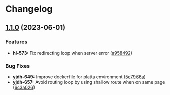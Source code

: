 # Changelog

## [1.1.0](https://github.com/City-of-Helsinki/yjdh/compare/kesaseteli-handler-v1.0.0...kesaseteli-handler-v1.1.0) (2023-06-01)


### Features

* **hl-573:** Fix redirecting loop when server error ([a958492](https://github.com/City-of-Helsinki/yjdh/commit/a958492c61594f76f58725c62516679722691d1b))


### Bug Fixes

* **yjdh-649:** Improve dockerfile for platta environment ([5e7966a](https://github.com/City-of-Helsinki/yjdh/commit/5e7966a1e1c57f4ff02bcc5765c922339d62235f))
* **yjdh-657:** Avoid routing loop by using shallow route when on same page ([6c3a026](https://github.com/City-of-Helsinki/yjdh/commit/6c3a026bd6d94573c4c3d1e8064d0414c5b2381b))
